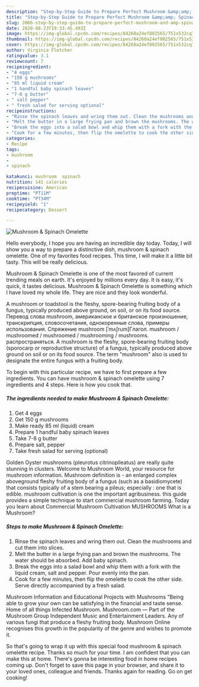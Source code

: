 ```yaml
---
description: "Step-by-Step Guide to Prepare Perfect Mushroom &amp;amp; Spinach Omelette"
title: "Step-by-Step Guide to Prepare Perfect Mushroom &amp;amp; Spinach Omelette"
slug: 2066-step-by-step-guide-to-prepare-perfect-mushroom-and-amp-spinach-omelette
date: 2020-08-23T19:33:45.493Z
image: https://img-global.cpcdn.com/recipes/84260a24ef802565/751x532cq70/mushroom-spinach-omelette-recipe-main-photo.jpg
thumbnail: https://img-global.cpcdn.com/recipes/84260a24ef802565/751x532cq70/mushroom-spinach-omelette-recipe-main-photo.jpg
cover: https://img-global.cpcdn.com/recipes/84260a24ef802565/751x532cq70/mushroom-spinach-omelette-recipe-main-photo.jpg
author: Virginia Fletcher
ratingvalue: 3.1
reviewcount: 7
recipeingredient:
- "4 eggs"
- "150 g mushrooms"
- "85 ml liquid cream"
- "1 handful baby spinach leaves"
- "7-8 g butter"
- " salt pepper"
- " fresh salad for serving optional"
recipeinstructions:
- "Rinse the spinach leaves and wring them out. Clean the mushrooms and cut them into slices."
- "Melt the butter in a large frying pan and brown the mushrooms. The water should be absorbed. Add baby spinach."
- "Break the eggs into a salad bowl and whip them with a fork with the liquid cream, salt and pepper. Pour evenly into the pan."
- "Cook for a few minutes, then flip the omelette to cook the other side. Serve directly accompanied by a fresh salad."
categories:
- Recipe
tags:
- mushroom
- 
- spinach

katakunci: mushroom  spinach 
nutrition: 141 calories
recipecuisine: American
preptime: "PT11M"
cooktime: "PT34M"
recipeyield: "1"
recipecategory: Dessert

---
```



![Mushroom &amp; Spinach Omelette](https://img-global.cpcdn.com/recipes/84260a24ef802565/751x532cq70/mushroom-spinach-omelette-recipe-main-photo.jpg)

Hello everybody, I hope you are having an incredible day today. Today, I will show you a way to prepare a distinctive dish, mushroom &amp; spinach omelette. One of my favorites food recipes. This time, I will make it a little bit tasty. This will be really delicious.

Mushroom &amp; Spinach Omelette is one of the most favored of current trending meals on earth. It's enjoyed by millions every day. It is easy, it's quick, it tastes delicious. Mushroom &amp; Spinach Omelette is something which I have loved my whole life. They are nice and they look wonderful.

A mushroom or toadstool is the fleshy, spore-bearing fruiting body of a fungus, typically produced above ground, on soil, or on its food source. Перевод слова mushroom, американское и британское произношение, транскрипция, словосочетания, однокоренные слова, примеры использования. Спряжение mushroom [ˈmʌʃrum]Глагол. mushroom / mushroomed / mushroomed / mushrooming / mushrooms. распространяться. A mushroom is the fleshy, spore-bearing fruiting body (sporocarp or reproductive structure) of a fungus, typically produced above ground on soil or on its food source. The term &#34;mushroom&#34; also is used to designate the entire fungus with a fruiting body.


To begin with this particular recipe, we have to first prepare a few ingredients. You can have mushroom &amp; spinach omelette using 7 ingredients and 4 steps. Here is how you cook that.

<!--inarticleads1-->

##### The ingredients needed to make Mushroom &amp; Spinach Omelette:

1. Get 4 eggs
1. Get 150 g mushrooms
1. Make ready 85 ml (liquid) cream
1. Prepare 1 handful baby spinach leaves
1. Take 7-8 g butter
1. Prepare  salt, pepper
1. Take  fresh salad for serving (optional)


Golden Oyster mushrooms (pleurotus citrinopileatus) are really quite stunning in clusters. Welcome to Mushroom World, your resource for mushroom information. Mushroom definition is - an enlarged complex aboveground fleshy fruiting body of a fungus (such as a basidiomycete) that consists typically of a stem bearing a pileus; especially : one that is edible. mushroom cultivation is one the important agribusiness. this guide provides a simple technique to start commercial mushroom farming. Today you learn about Commercial Mushroom Cultivation MUSHROOMS What is a Mushroom? 

<!--inarticleads2-->

##### Steps to make Mushroom &amp; Spinach Omelette:

1. Rinse the spinach leaves and wring them out. Clean the mushrooms and cut them into slices.
1. Melt the butter in a large frying pan and brown the mushrooms. The water should be absorbed. Add baby spinach.
1. Break the eggs into a salad bowl and whip them with a fork with the liquid cream, salt and pepper. Pour evenly into the pan.
1. Cook for a few minutes, then flip the omelette to cook the other side. Serve directly accompanied by a fresh salad.


Mushroom Information and Educational Projects with Mushrooms &#34;Being able to grow your own can be satisfying in the financial and taste sense. Home of all things Infected Mushroom. Mushroom.com — Part of the Mushroom Group Independent Music and Entertainment Leaders. Any of various fungi that produce a fleshy fruiting body. Mushroom Online recognises this growth in the popularity of the genre and wishes to promote it. 

So that's going to wrap it up with this special food mushroom &amp; spinach omelette recipe. Thanks so much for your time. I am confident that you can make this at home. There's gonna be interesting food in home recipes coming up. Don't forget to save this page in your browser, and share it to your loved ones, colleague and friends. Thanks again for reading. Go on get cooking!
